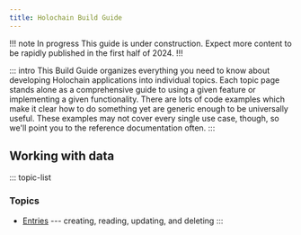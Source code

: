 ```yaml
---
title: Holochain Build Guide
---
```


!!! note In progress
This guide is under construction. Expect more content to be rapidly published in the first half of 2024.
!!!

::: intro
This Build Guide organizes everything you need to know about developing Holochain applications into individual topics. Each topic page stands alone as a comprehensive guide to using a given feature or implementing a given functionality. There are lots of code examples which make it clear how to do something yet are generic enough to be universally useful. These examples may not cover every single use case, though, so we'll point you to the reference documentation often.
:::

## Working with data

<!-- TODO: put into a separate page in a follow-up PR
Shared data in a Holochain application is stored as a graph database of **bases** connected by **links**. A base is identified by a 32-byte identifier such as a hash or public key, and may have data and metadata associated with it. There are four types of bases:

* An **entry** is an arbitrary blob of bytes that your application code gives meaning to.
    * An **agent ID** is a special type of entry that contains the public key of a participant in an application.
* An **action** records the act of manipulating the graph and contains metadata about the act, such as authorship and timestamp.
* An **external reference** is the ID of a resource that exists outside the database, such as the hash of an IPFS resource or the public key of an Ethereum address.
-->

::: topic-list
### Topics

* [Entries](/build/entries/) --- creating, reading, updating, and deleting
:::